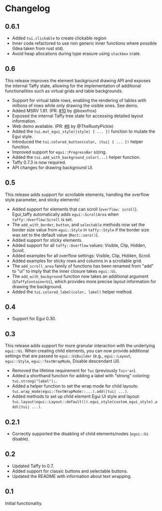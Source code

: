 # Changelog

## 0.6.1

- Added `tui.clickable` to create clickable region
- Inner code refactored to use non generic inner functions where possible (Idea taken from rust std).
- Avoid heap allocations during type erasure using `stackbox` crate.

## 0.6

This release improves the element background drawing API and exposes the internal Taffy state, allowing for the implementation of additional functionalities such as virtual grids and table backgrounds.

- Support for virtual table rows, enabling the rendering of tables with millions of rows while only drawing the visible ones. See demo.
- Added MSRV 1.81. (PR: [#10](https://github.com/PPakalns/egui_taffy/pull/10) by @boxofrox)
- Exposed the internal Taffy tree state for accessing detailed layout information.
- Web demo available. (PR: [#8](https://github.com/PPakalns/egui_taffy/pull/8) by @TheRustyPickle)
- Added the `tui.mut_egui_style(|style| { ... })` function to mutate the Egui style.
- Introduced the `tui.colored_button(color, |tui| { ... })` helper function.
- Improved support for `egui::ProgressBar` sizing.
- Added the `tui.add_with_background_color(...)` helper function.
- Taffy 0.7.3 is now required.
- API changes for drawing background UI.

## 0.5

This release adds support for scrollable elements, handling the overflow style parameter, and sticky elements!

- Added support for elements that can scroll (`overflow: scroll`). Egui_taffy automatically adds `egui::ScrollArea` when `taffy::Overflow:Scroll` is set.
- The `add_with_border`, `button`, and `selectable` methods now set the border size value from `egui::Style` in `taffy::Style` if the border size was set to the default value (`Rect::zero()`).
- Added support for sticky elements.
- Added support for all `taffy::Overflow` values: Visible, Clip, Hidden, Scroll.
- Added examples for all overflow settings: Visible, Clip, Hidden, Scroll.
- Added examples for sticky rows and columns in a scrollable grid.
- The `add_scroll_area` family of functions has been renamed from "add" to "ui" to imply that the inner closure takes `egui::Ui`.
- The `add_with_background` function now takes an additional argument (`&TaffyContainerUi`), which provides more precise layout information for drawing the background.
- Added the `tui.colored_label(color, label)` helper method.

## 0.4

- Support for Egui 0.30.

## 0.3

This release adds support for more granular interaction with the underlying `egui::Ui`. When creating child elements, you can now provide additional settings that are passed to `egui::UiBuilder` (e.g., `egui::Layout`, `egui::Style`, `egui::TextWrapMode`, Disable descendant UI).

- Removed the lifetime requirement for `Tui` (previously `Tui<'a>`).
- Added a shorthand function for adding a label with "strong" coloring: `tui.strong("label");`.
- Added a helper function to set the wrap mode for child layouts: `tui.wrap_mode(egui::TextWrapMode::...).add(|tui| ...)`.
- Added methods to set up child element Egui UI style and layout: `tui.layout(egui::Layout::default()).egui_style(custom_egui_style).add(|tui| ...)`.

## 0.2.1

- Correctly supported the disabling of child elements/nodes (`egui::Ui` disable).

## 0.2

- Updated Taffy to 0.7.
- Added support for classic buttons and selectable buttons.
- Updated the README with information about text wrapping.

## 0.1

Initial functionality.
